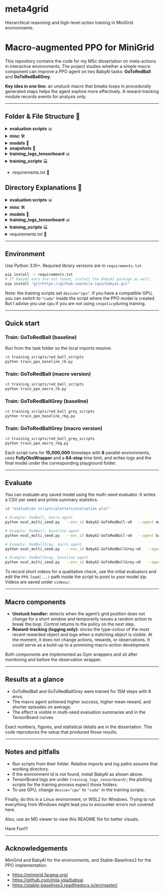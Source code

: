 # meta4grid
Hierarchical reasoning and high-level action training in MiniGrid environments.

# Macro-augmented PPO for MiniGrid

This repository contains the code for my MSc dissertation on meta-actions in interactive environments. The project studies whether a simple macro component can improve a PPO agent on two BabyAI tasks: **GoToRedBall** and **GoToRedBallGrey**.

**Key idea in one line:** an unstuck macro that breaks loops in procedurally generated maps helps the agent explore more effectively. A reward-tracking module records events for analysis only.

---

## Folder & File Structure 📁

<details>
<summary><strong>evaluation scripts</strong> 📊</summary>

- **initial_evaluators** 📂
  - redball 📄
  - redballgrey 📄
- **plotters** 📂
  - evaluation plot 📄
  - training plot 📄
</details>

<details>
<summary><strong>misc</strong> 🛠️</summary>

- decode_grid.py 📄
- decode_grid_with_fig.py 📄
- envision_symb.py 📄
- evaluate_checkpoint_with_vid.py 📄
- evaluate_checkpoints.py 📄
- inspect_all_objs.py 📄
</details>

<details>
<summary><strong>models</strong> 🧠</summary>

- **red_ball_grey_models** 📂
  - ppo_redballgrey_baseline.zip 📦
  - ppo_redballgrey_macro.zip 📦
- **red_ball_models** 📂
  - ppo_redball_baseline.zip 📦
  - ppo_redball_macro.zip 📦
</details>

<details>
<summary><strong>snapshots</strong> 📸</summary>

- env_snapshot_20250629_121219.png 📷
- env_snapshot_20250629_131922.png 📷
- output-minigrid.png 📷
</details>

<details>
<summary><strong>training_logs_tensorboard</strong> 📊</summary>

- **CSV_step_data** 📂
  - redball 📄
  - redballgrey 📄
- **redball** 📂
  - redball_baseline 📄
  - redball_macro 📄
- **redballgrey** 📂
  - redballgrey_baseline 📄
  - redballgrey_macro 📄
</details>

<details>
<summary><strong>training_scripts</strong> 💻</summary>

- **red_ball_grey_scripts** 📂
  - macro_wrapper.py 📄
  - raw_state_wrapper.py 📄
  - train_ppo_baseline_rbg.py 📄
  - train_ppo_macro_rbg.py 📄
- **red_ball_scripts** 📂
  - macro_wrapper.py 📄
  - raw_state_wrapper.py 📄
  - train_ppo_baseline_rb.py 📄
  - train_ppo_macro_rb.py 📄
</details>

- requirements.txt 📜

## Directory Explanations 📝

<details>
<summary><strong>evaluation scripts</strong> 📊</summary>

This directory contains tools for evaluating trained agents:
- **initial_evaluators**: Quick evaluators that record short videos, with hard-coded model paths you can edit (redball, redballgrey).
- **plotters**: Scripts to generate figures, including evaluation plot and training plot, from evaluation data.
</details>

<details>
<summary><strong>misc</strong> 🛠️</summary>

A collection of utility scripts used during development and debugging:
- decode_grid.py, decode_grid_with_fig.py: Tools for decoding grid states, with optional figure output.
- envision_symb.py: Visualizes symbolic data.
- evaluate_checkpoint_with_vid.py, evaluate_checkpoints.py: Scripts to assess checkpoints, with video support.
- inspect_all_objs.py: Inspects all objects in the environment.
</details>

<details>
<summary><strong>models</strong> 🧠</summary>

Holds the final trained checkpoints for both tasks and agents:
- **red_ball_grey_models**: ppo_redballgrey_baseline.zip and ppo_redballgrey_macro.zip.
- **red_ball_models**: ppo_redball_baseline.zip and ppo_redball_macro.zip.
</details>

<details>
<summary><strong>training_logs_tensorboard</strong> 📊</summary>

Contains TensorBoard logs for training runs:
- **CSV_step_data**: Per-episode CSVs for redball and redballgrey.
- **redball**: Logs for redball_baseline and redball_macro.
- **redballgrey**: Logs for redballgrey_baseline and redballgrey_macro.
- The plotter scripts in `evaluation scripts/plotters` can turn these logs into figures.
</details>

<details>
<summary><strong>training_scripts</strong> 💻</summary>

Includes scripts used to train the baseline and macro agents for each task:
- **red_ball_grey_scripts**: macro_wrapper.py, raw_state_wrapper.py, train_ppo_baseline_rbg.py, train_ppo_macro_rbg.py.
- **red_ball_scripts**: macro_wrapper.py, raw_state_wrapper.py, train_ppo_baseline_rb.py, train_ppo_macro_rb.py.
</details>

<details>
<summary>requirements.txt 📜</summary>

Lists all Python dependencies required to run the code, ensuring reproducibility.
</details>

---

## Environment

Use Python 3.10+. Required library versions are in `requirements.txt`.

```bash
pip install -r requirements.txt
# If BabyAI envs are not found, install the BabyAI package as well:
pip install "git+https://github.com/mila-iqia/babyai.git"
```

Note: the training scripts set `device="cpu"`. If you have a compatible GPU, you can switch to `"cuda"` inside the script where the PPO model is created. But I advise you use cpu if you are not using `cnnpolicy`during training.

---

## Quick start

### Train: GoToRedBall (baseline)
Run from the task folder so the local imports resolve:

```bash
cd training_scripts/red_ball_scripts
python train_ppo_baseline_rb.py
```

### Train: GoToRedBall (macro version)
```bash
cd training_scripts/red_ball_scripts
python train_ppo_macro_rb.py
```

### Train: GoToRedBallGrey (baseline)
```bash
cd training_scripts/red_ball_grey_scripts
python train_ppo_baseline_rbg.py
```

### Train: GoToRedBallGrey (macro version)
```bash
cd training_scripts/red_ball_grey_scripts
python train_ppo_macro_rbg.py
```

Each script runs for **15,000,000** timesteps with **8** parallel environments, uses **FullyObsWrapper** and a **64-step** time limit, and writes logs and the final model under the corresponding playground folder.

---

## Evaluate

You can evaluate any saved model using the multi-seed evaluator. It writes a CSV per seed and prints summary statistics.

```bash
cd "evaluation scripts/plotters/evaluation plot"

# Example: RedBall, macro agent
python eval_multi_seed.py   --env_id BabyAI-GoToRedBall-v0   --agent macro   --model_path ../../../models/red_ball_models/ppo_redball_macro.zip   --episodes 100   --seeds 0 1 2 3 4   --out_dir out/redball_macro

# Example: RedBall, baseline agent
python eval_multi_seed.py   --env_id BabyAI-GoToRedBall-v0   --agent baseline   --model_path ../../../models/red_ball_models/ppo_redball_baseline.zip   --episodes 100   --seeds 0 1 2 3 4   --out_dir out/redball_baseline

# Example: RedBallGrey, macro agent
python eval_multi_seed.py   --env_id BabyAI-GoToRedBallGrey-v0   --agent macro   --model_path ../../../models/red_ball_grey_models/ppo_redballgrey_macro.zip   --episodes 100   --seeds 0 1 2 3 4   --out_dir out/redballgrey_macro

# Example: RedBallGrey, baseline agent
python eval_multi_seed.py   --env_id BabyAI-GoToRedBallGrey-v0   --agent baseline   --model_path ../../../models/red_ball_grey_models/ppo_redballgrey_baseline.zip   --episodes 100   --seeds 0 1 2 3 4   --out_dir out/redballgrey_baseline
```

To record short videos for a qualitative check, use the initial evaluators and edit the `PPO.load(...)` path inside the script to point to your model zip. Videos are saved under `videos/`.

---

## Macro components

- **Unstuck handler:** detects when the agent’s grid position does not change for a short window and temporarily issues a random action to break the loop. Control returns to the policy on the next step.
- **Reward-tracking (logging only):** stores the type–colour of the most recent rewarded object and logs when a matching object is visible. At the moment, it does not change actions, rewards, or observations. It could serve as a build-up to a promising macro-action development.

Both components are implemented as Gym wrappers and sit after monitoring and before the observation wrapper.

---

## Results at a glance

- GoToRedBall and GoToRedBallGrey were trained for 15M steps with 8 envs.
- The macro agent achieved higher success, higher mean reward, and shorter episodes on average.
- The effect is visible in multi-seed evaluation summaries and in the TensorBoard curves.

Exact numbers, figures, and statistical details are in the dissertation. This code reproduces the setup that produced those results.

---

## Notes and pitfalls

- Run scripts from their folder. Relative imports and log paths assume that working directory.
- If the environment id is not found, install BabyAI as shown above.
- TensorBoard logs are under `training_logs_tensorboard/`; the plotting scripts for the training process expect those folders.
- To use GPU, change `device="cpu"` to `"cuda"` in the training scripts.

Finally, do this in a Linux environment, or WSL2 for Windows. Trying to run everything from Windows might lead you to encounter errors not covered here.

Also, use an MD viewer to view this README file for better visuals.

Have Fun!!!

---

## Acknowledgements

MiniGrid and BabyAI for the environments, and Stable-Baselines3 for the PPO implementation.
- https://minigrid.farama.org/
- https://github.com/mila-iqia/babyai
- https://stable-baselines3.readthedocs.io/en/master/
